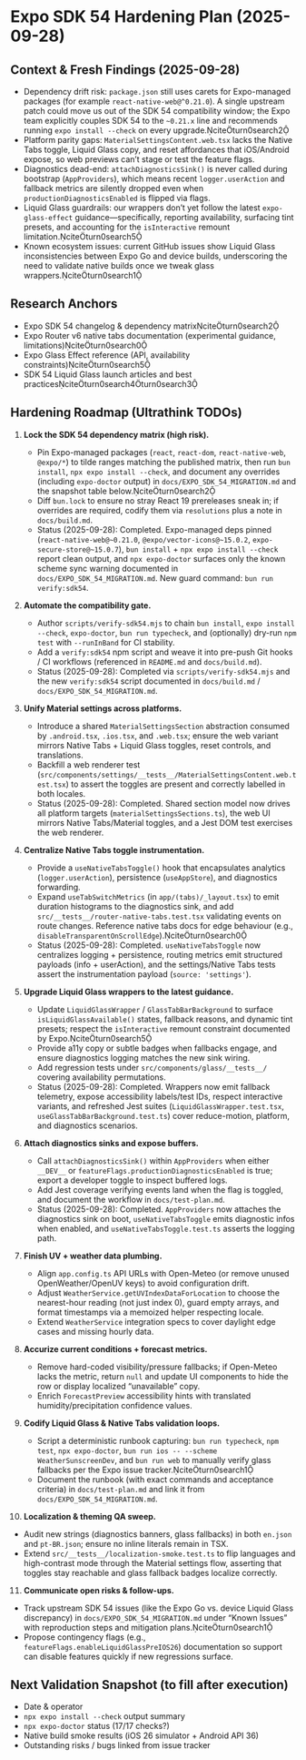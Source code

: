 # Expo SDK 54 Hardening Plan (2025-09-28)

## Context & Fresh Findings (2025-09-28)
- Dependency drift risk: `package.json` still uses carets for Expo-managed packages (for example `react-native-web@^0.21.0`). A single upstream patch could move us out of the SDK 54 compatibility window; the Expo team explicitly couples SDK 54 to the `~0.21.x` line and recommends running `expo install --check` on every upgrade.citeturn0search2
- Platform parity gaps: `MaterialSettingsContent.web.tsx` lacks the Native Tabs toggle, Liquid Glass copy, and reset affordances that iOS/Android expose, so web previews can’t stage or test the feature flags.
- Diagnostics dead-end: `attachDiagnosticsSink()` is never called during bootstrap (`AppProviders`), which means recent `logger.userAction` and fallback metrics are silently dropped even when `productionDiagnosticsEnabled` is flipped via flags.
- Liquid Glass guardrails: our wrappers don’t yet follow the latest `expo-glass-effect` guidance—specifically, reporting availability, surfacing tint presets, and accounting for the `isInteractive` remount limitation.citeturn0search5
- Known ecosystem issues: current GitHub issues show Liquid Glass inconsistencies between Expo Go and device builds, underscoring the need to validate native builds once we tweak glass wrappers.citeturn0search1

## Research Anchors
- Expo SDK 54 changelog & dependency matrixciteturn0search2
- Expo Router v6 native tabs documentation (experimental guidance, limitations)citeturn0search0
- Expo Glass Effect reference (API, availability constraints)citeturn0search5
- SDK 54 Liquid Glass launch articles and best practicesciteturn0search4turn0search3

## Hardening Roadmap (Ultrathink TODOs)
1. **Lock the SDK 54 dependency matrix (high risk).**
   - Pin Expo-managed packages (`react`, `react-dom`, `react-native-web`, `@expo/*`) to tilde ranges matching the published matrix, then run `bun install`, `npx expo install --check`, and document any overrides (including `expo-doctor` output) in `docs/EXPO_SDK_54_MIGRATION.md` and the snapshot table below.citeturn0search2
   - Diff `bun.lock` to ensure no stray React 19 prereleases sneak in; if overrides are required, codify them via `resolutions` plus a note in `docs/build.md`.
   - Status (2025-09-28): Completed. Expo-managed deps pinned (`react-native-web@~0.21.0`, `@expo/vector-icons@~15.0.2`, `expo-secure-store@~15.0.7`), `bun install` + `npx expo install --check` report clean output, and `npx expo-doctor` surfaces only the known scheme sync warning documented in `docs/EXPO_SDK_54_MIGRATION.md`. New guard command: `bun run verify:sdk54`.

2. **Automate the compatibility gate.**
   - Author `scripts/verify-sdk54.mjs` to chain `bun install`, `expo install --check`, `expo-doctor`, `bun run typecheck`, and (optionally) dry-run `npm test` with `--runInBand` for CI stability.
   - Add a `verify:sdk54` npm script and weave it into pre-push Git hooks / CI workflows (referenced in `README.md` and `docs/build.md`).
   - Status (2025-09-28): Completed via `scripts/verify-sdk54.mjs` and the new `verify:sdk54` script documented in `docs/build.md` / `docs/EXPO_SDK_54_MIGRATION.md`.

3. **Unify Material settings across platforms.**
   - Introduce a shared `MaterialSettingsSection` abstraction consumed by `.android.tsx`, `.ios.tsx`, and `.web.tsx`; ensure the web variant mirrors Native Tabs + Liquid Glass toggles, reset controls, and translations.
   - Backfill a web renderer test (`src/components/settings/__tests__/MaterialSettingsContent.web.test.tsx`) to assert the toggles are present and correctly labelled in both locales.
   - Status (2025-09-28): Completed. Shared section model now drives all platform targets (`materialSettingsSections.ts`), the web UI mirrors Native Tabs/Material toggles, and a Jest DOM test exercises the web renderer.

4. **Centralize Native Tabs toggle instrumentation.**
   - Provide a `useNativeTabsToggle()` hook that encapsulates analytics (`logger.userAction`), persistence (`useAppStore`), and diagnostics forwarding.
   - Expand `useTabSwitchMetrics` (in `app/(tabs)/_layout.tsx`) to emit duration histograms to the diagnostics sink, and add `src/__tests__/router-native-tabs.test.tsx` validating events on route changes. Reference native tabs docs for edge behaviour (e.g., `disableTransparentOnScrollEdge`).citeturn0search0
   - Status (2025-09-28): Completed. `useNativeTabsToggle` now centralizes logging + persistence, routing metrics emit structured payloads (info + userAction), and the settings/Native Tabs tests assert the instrumentation payload (`source: 'settings'`).

5. **Upgrade Liquid Glass wrappers to the latest guidance.**
   - Update `LiquidGlassWrapper` / `GlassTabBarBackground` to surface `isLiquidGlassAvailable()` states, fallback reasons, and dynamic tint presets; respect the `isInteractive` remount constraint documented by Expo.citeturn0search5
   - Provide a11y copy or subtle badges when fallbacks engage, and ensure diagnostics logging matches the new sink wiring.
   - Add regression tests under `src/components/glass/__tests__/` covering availability permutations.
   - Status (2025-09-28): Completed. Wrappers now emit fallback telemetry, expose accessibility labels/test IDs, respect interactive variants, and refreshed Jest suites (`LiquidGlassWrapper.test.tsx`, `useGlassTabBarBackground.test.ts`) cover reduce-motion, platform, and diagnostics scenarios.

6. **Attach diagnostics sinks and expose buffers.**
   - Call `attachDiagnosticsSink()` within `AppProviders` when either `__DEV__` or `featureFlags.productionDiagnosticsEnabled` is true; export a developer toggle to inspect buffered logs.
   - Add Jest coverage verifying events land when the flag is toggled, and document the workflow in `docs/test-plan.md`.
   - Status (2025-09-28): Completed. `AppProviders` now attaches the diagnostics sink on boot, `useNativeTabsToggle` emits diagnostic infos when enabled, and `useNativeTabsToggle.test.ts` asserts the logging path.


7. **Finish UV + weather data plumbing.**
   - Align `app.config.ts` API URLs with Open-Meteo (or remove unused OpenWeather/OpenUV keys) to avoid configuration drift.
   - Adjust `WeatherService.getUVIndexDataForLocation` to choose the nearest-hour reading (not just index 0), guard empty arrays, and format timestamps via a memoized helper respecting locale.
   - Extend `WeatherService` integration specs to cover daylight edge cases and missing hourly data.

8. **Accurize current conditions + forecast metrics.**
   - Remove hard-coded visibility/pressure fallbacks; if Open-Meteo lacks the metric, return `null` and update UI components to hide the row or display localized “unavailable” copy.
   - Enrich `ForecastPreview` accessibility hints with translated humidity/precipitation confidence values.

9. **Codify Liquid Glass & Native Tabs validation loops.**
   - Script a deterministic runbook capturing: `bun run typecheck`, `npm test`, `npx expo-doctor`, `bun run ios -- --scheme WeatherSunscreenDev`, and `bun run web` to manually verify glass fallbacks per the Expo issue tracker.citeturn0search1
   - Document the runbook (with exact commands and acceptance criteria) in `docs/test-plan.md` and link it from `docs/EXPO_SDK_54_MIGRATION.md`.

10. **Localization & theming QA sweep.**
   - Audit new strings (diagnostics banners, glass fallbacks) in both `en.json` and `pt-BR.json`; ensure no inline literals remain in TSX.
   - Extend `src/__tests__/localization-smoke.test.ts` to flip languages and high-contrast mode through the Material settings flow, asserting that toggles stay reachable and glass fallback badges localize correctly.

11. **Communicate open risks & follow-ups.**
   - Track upstream SDK 54 issues (like the Expo Go vs. device Liquid Glass discrepancy) in `docs/EXPO_SDK_54_MIGRATION.md` under “Known Issues” with reproduction steps and mitigation plans.citeturn0search1
   - Propose contingency flags (e.g., `featureFlags.enableLiquidGlassPreIOS26`) documentation so support can disable features quickly if new regressions surface.

## Next Validation Snapshot (to fill after execution)
- Date & operator
- `npx expo install --check` output summary
- `npx expo-doctor` status (17/17 checks?)
- Native build smoke results (iOS 26 simulator + Android API 36)
- Outstanding risks / bugs linked from issue tracker
